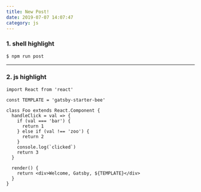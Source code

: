 ```yaml
---
title: New Post!
date: 2019-07-07 14:07:47
category: js
---
```


### 1. shell highlight

```sh
$ npm run post
```

---

### 2. js highlight

```js{3}
import React from 'react'

const TEMPLATE = 'gatsby-starter-bee'

class Foo extends React.Component {
  handleClick = val => {
    if (val === 'bar') {
      return 1
    } else if (val !== 'zoo') {
      return 2
    }
    console.log(`clicked`)
    return 3
  }

  render() {
    return <div>Welcome, Gatsby, ${TEMPLATE}</div>
  }
}
```
